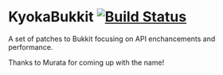 KyokaBukkit [![Build Status](https://drone.io/github.com/Erukei/KyokaBukkit/status.png)](https://drone.io/github.com/Erukei/KyokaBukkit/latest)
===========
A set of patches to Bukkit focusing on API enchancements and performance.


Thanks to Murata for coming up with the name!
